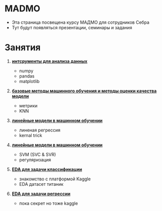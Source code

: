 # MADMO
* Эта страница посвещена курсу МАДМО для сотрудников Себра
* Тут будут появляться презентации, семинары и задания 
# Занятия 

1.  [__интсрументы для анализа данных__](./день%20первый) 

    + numpy
    + pandas
    + matplotlib

2.  [__базовые методы машинного обучения и методы оценки качества модели__](./день%20второй) 
    - метрики  
    - KNN

3.  [__линейные модели в машинном обучении__](./день%20третий%20и%20четвертый) 
    - линеная регрессия 
    - kernal trick

4.  [ __линейные модели в машинном обучении__](./день%20третий)
    -   SVM (SVC & SVR)
    -   регуляризация

5.  [ __EDA для задачи классификации__](./день%20пятый)
    - знакомство с платформой Kaggle
    - EDA датасет титаник 

6.  [__EDA для задачи регрессии__](./день%20шестой) 
    - пока секрет но тоже kaggle


